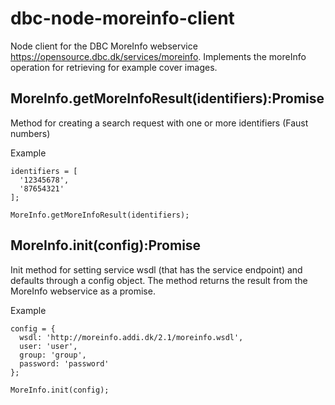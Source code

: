 # dbc-node-moreinfo-client

Node client for the DBC MoreInfo webservice https://opensource.dbc.dk/services/moreinfo.
Implements the moreInfo operation for retrieving for example cover images.

## MoreInfo.getMoreInfoResult(identifiers):Promise
Method for creating a search request with one or more identifiers (Faust numbers)

Example
```
identifiers = [
  '12345678',
  '87654321'
];

MoreInfo.getMoreInfoResult(identifiers);

```

## MoreInfo.init(config):Promise
Init method for setting service wsdl (that has the service endpoint) and defaults through a config
object.
The method returns the result from the MoreInfo webservice as a promise.

Example
```
config = {
  wsdl: 'http://moreinfo.addi.dk/2.1/moreinfo.wsdl',
  user: 'user',
  group: 'group',
  password: 'password'
};

MoreInfo.init(config);

```